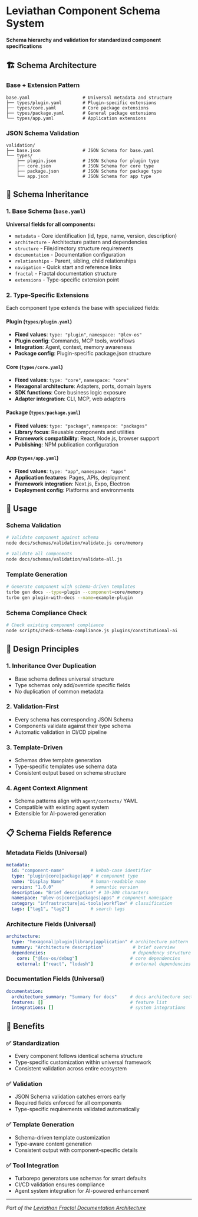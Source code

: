 # Leviathan Component Schema System

**Schema hierarchy and validation for standardized component specifications**

## 🏗️ Schema Architecture

### Base + Extension Pattern
```
base.yaml                    # Universal metadata and structure
├── types/plugin.yaml        # Plugin-specific extensions
├── types/core.yaml          # Core package extensions  
├── types/package.yaml       # General package extensions
└── types/app.yaml           # Application extensions
```

### JSON Schema Validation
```
validation/
├── base.json                # JSON Schema for base.yaml
└── types/
    ├── plugin.json          # JSON Schema for plugin type
    ├── core.json            # JSON Schema for core type
    ├── package.json         # JSON Schema for package type
    └── app.json             # JSON Schema for app type
```

## 🎯 Schema Inheritance

### 1. Base Schema (`base.yaml`)
**Universal fields for all components:**
- `metadata` - Core identification (id, type, name, version, description)
- `architecture` - Architecture pattern and dependencies
- `structure` - File/directory structure requirements
- `documentation` - Documentation configuration
- `relationships` - Parent, sibling, child relationships
- `navigation` - Quick start and reference links
- `fractal` - Fractal documentation structure
- `extensions` - Type-specific extension point

### 2. Type-Specific Extensions
Each component type extends the base with specialized fields:

#### Plugin (`types/plugin.yaml`)
- **Fixed values**: `type: "plugin"`, `namespace: "@lev-os"`
- **Plugin config**: Commands, MCP tools, workflows
- **Integration**: Agent, context, memory awareness
- **Package config**: Plugin-specific package.json structure

#### Core (`types/core.yaml`)  
- **Fixed values**: `type: "core"`, `namespace: "core"`
- **Hexagonal architecture**: Adapters, ports, domain layers
- **SDK functions**: Core business logic exposure
- **Adapter integration**: CLI, MCP, web adapters

#### Package (`types/package.yaml`)
- **Fixed values**: `type: "package"`, `namespace: "packages"`
- **Library focus**: Reusable components and utilities
- **Framework compatibility**: React, Node.js, browser support
- **Publishing**: NPM publication configuration

#### App (`types/app.yaml`)
- **Fixed values**: `type: "app"`, `namespace: "apps"`
- **Application features**: Pages, APIs, deployment
- **Framework integration**: Next.js, Expo, Electron
- **Deployment config**: Platforms and environments

## 🔧 Usage

### Schema Validation
```bash
# Validate component against schema
node docs/schemas/validation/validate.js core/memory

# Validate all components
node docs/schemas/validation/validate-all.js
```

### Template Generation
```bash
# Generate component with schema-driven templates
turbo gen docs --type=plugin --component=core/memory
turbo gen plugin-with-docs --name=example-plugin
```

### Schema Compliance Check
```bash
# Check existing component compliance
node scripts/check-schema-compliance.js plugins/constitutional-ai
```

## 🧠 Design Principles

### 1. **Inheritance Over Duplication**
- Base schema defines universal structure
- Type schemas only add/override specific fields
- No duplication of common metadata

### 2. **Validation-First**
- Every schema has corresponding JSON Schema
- Components validate against their type schema
- Automatic validation in CI/CD pipeline

### 3. **Template-Driven**
- Schemas drive template generation
- Type-specific templates use schema data
- Consistent output based on schema structure

### 4. **Agent Context Alignment**
- Schema patterns align with `agent/contexts/` YAML
- Compatible with existing agent system
- Extensible for AI-powered generation

## 📋 Schema Fields Reference

### Metadata Fields (Universal)
```yaml
metadata:
  id: "component-name"          # kebab-case identifier
  type: "plugin|core|package|app" # component type
  name: "Display Name"          # human-readable name
  version: "1.0.0"              # semantic version
  description: "Brief description" # 10-200 characters
  namespace: "@lev-os|core|packages|apps" # component namespace
  category: "infrastructure|ai-tools|workflow" # classification
  tags: ["tag1", "tag2"]        # search tags
```

### Architecture Fields (Universal)
```yaml
architecture:
  type: "hexagonal|plugin|library|application" # architecture pattern
  summary: "Architecture description"           # brief overview
  dependencies:                                 # dependency structure
    core: ["@lev-os/debug"]                    # core dependencies
    external: ["react", "lodash"]              # external dependencies
```

### Documentation Fields (Universal)
```yaml
documentation:
  architecture_summary: "Summary for docs"     # docs architecture section
  features: []                                 # feature list
  integrations: []                             # system integrations
```

## 🚀 Benefits

### ✅ **Standardization**
- Every component follows identical schema structure
- Type-specific customization within universal framework
- Consistent validation across entire ecosystem

### ✅ **Validation**
- JSON Schema validation catches errors early
- Required fields enforced for all components
- Type-specific requirements validated automatically

### ✅ **Template Generation**
- Schema-driven template customization
- Type-aware content generation
- Consistent output with component-specific details

### ✅ **Tool Integration**
- Turborepo generators use schemas for smart defaults
- CI/CD validation ensures compliance
- Agent system integration for AI-powered enhancement

---

*Part of the [Leviathan Fractal Documentation Architecture](../../README.md#documentation-architecture---fractal--quantum-consciousness)*